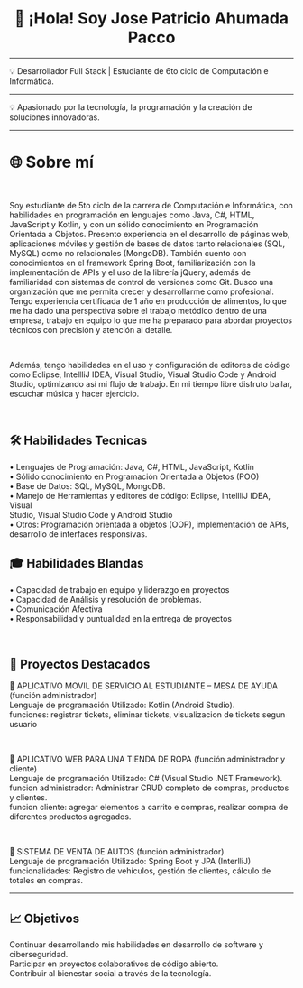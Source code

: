 <div align="center">
<h1> 👋 ¡Hola! Soy Jose Patricio Ahumada Pacco </h1>
</div>
<hr>
<p>💡 Desarrollador Full Stack | Estudiante de 6to ciclo de Computación e Informática. </p>
<hr>
<p> 💡 Apasionado por la tecnología, la programación y la creación de soluciones innovadoras. </p>
<hr>

<h1> 🌐 Sobre mí </h1>
<br>
<p>Soy estudiante de 5to ciclo de la carrera de Computación e Informática, con 
habilidades en programación en lenguajes como Java, C#, HTML, JavaScript y Kotlin, y 
con un sólido conocimiento en Programación Orientada a Objetos. Presento 
experiencia en el desarrollo de páginas web, aplicaciones móviles y gestión de bases de 
datos tanto relacionales (SQL, MySQL) como no relacionales (MongoDB). También 
cuento con conocimientos en el framework Spring Boot, familiarización con la 
implementación de APIs y el uso de la librería jQuery, además de familiaridad con 
sistemas de control de versiones como Git. 
Busco una organización que me permita crecer y desarrollarme como profesional. 
Tengo experiencia certificada de 1 año en producción de alimentos, lo que me ha dado 
una perspectiva sobre el trabajo metódico dentro de una empresa, trabajo en equipo lo 
que me ha preparado para abordar proyectos técnicos con precisión y atención al 
detalle. </p>
<br>
<p>Además, tengo habilidades en el uso y configuración de editores de código como 
Eclipse, IntellliJ IDEA, Visual Studio, Visual Studio Code y Android Studio, optimizando 
así mi flujo de trabajo. En mi tiempo libre disfruto bailar, escuchar música y hacer 
ejercicio.</p>
<br> 

<h2>🛠️ Habilidades Tecnicas </h2>
<p>
• Lenguajes de Programación: Java, C#, HTML, JavaScript, Kotlin 
  <br>
• Sólido conocimiento en Programación Orientada a Objetos (POO) 
  <br>
• Base de Datos: SQL, MySQL, MongoDB. 
  <br>
• Manejo de Herramientas y editores de código: Eclipse, IntellliJ IDEA, Visual 
  <br>
Studio, Visual Studio Code y Android Studio 
  <br>
• Otros: Programación orientada a objetos (OOP), implementación de APIs, 
  <br>
desarrollo de interfaces responsivas.
</p>

<h2>🎓 Habilidades Blandas </h2>
<p>
• Capacidad de trabajo en equipo y liderazgo en proyectos  
  <br>
• Capacidad de Análisis y resolución de problemas. 
  <br>
• Comunicación Afectiva 
  <br>
• Responsabilidad y puntualidad en la entrega de proyectos
</p>

<br>
<h2>🚀 Proyectos Destacados</h2>
<p>
📌 APLICATIVO MOVIL DE SERVICIO AL ESTUDIANTE – MESA DE AYUDA (función administrador)
  <br>
Lenguaje de programación Utilizado: Kotlin (Android Studio).
  <br>
funciones: registrar tickets, eliminar tickets, visualizacion de tickets segun usuario 
</p>
<br>

<p>
📌 APLICATIVO WEB PARA UNA TIENDA DE ROPA (función administrador y cliente)
  <br>
Lenguaje de programación Utilizado: C# (Visual Studio .NET Framework).
  <br>
funcion administrador: Administrar CRUD completo de compras, productos y clientes.
  <br>
funcion cliente: agregar elementos a carrito e compras, realizar compra de diferentes productos agregados.
</p> 
<br>

<p>
📌 SISTEMA DE VENTA DE AUTOS (función administrador)
  <br>
Lenguaje de programación Utilizado: Spring Boot y JPA (InterlliJ)
  <br>
funcionalidades: Registro de vehículos, gestión de clientes, cálculo de totales en compras.
</p>
<hr>

<h2>📈 Objetivos</h2>
<p>
Continuar desarrollando mis habilidades en desarrollo de software y ciberseguridad.
  <br>
Participar en proyectos colaborativos de código abierto.
  <br>
Contribuir al bienestar social a través de la tecnología.
  <br>
</p>
